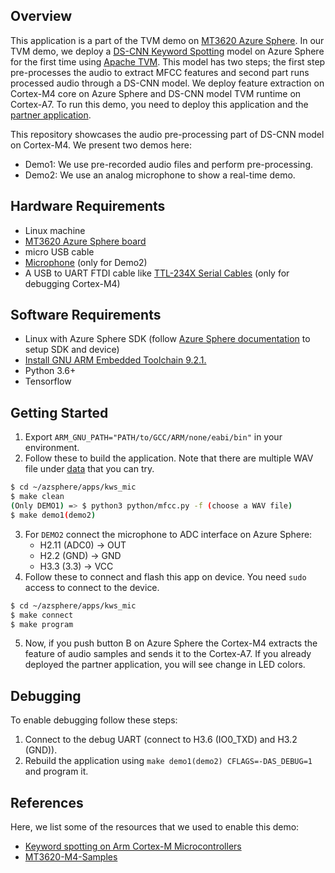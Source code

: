 ## Overview

This application is a part of the TVM demo on [MT3620 Azure Sphere](https://azure.microsoft.com/en-us/services/azure-sphere/get-started/). In our TVM demo, we deploy a [DS-CNN Keyword Spotting](https://github.com/ARM-software/ML-KWS-for-MCU) model on Azure Sphere for the first time using [Apache TVM](https://tvm.apache.org/). This model has two steps; the first step pre-processes the audio to extract MFCC features and second part runs processed audio through a DS-CNN model. We deploy feature extraction on Cortex-M4 core on Azure Sphere and DS-CNN model TVM runtime on Cortex-A7. To run this demo, you need to deploy this application and the [partner application](https://github.com/octoml/azsphere).

This repository showcases the audio pre-processing part of DS-CNN model on Cortex-M4. We present two demos here:
* Demo1: We use pre-recorded audio files and perform pre-processing.
* Demo2: We use an analog microphone to show a real-time demo.

## Hardware Requirements
- Linux machine
- [MT3620 Azure Sphere board](https://www.seeedstudio.com/Azure-Sphere-MT3620-Development-Kit-US-Version-p-3052.html)
- micro USB cable
- [Microphone](https://www.adafruit.com/product/1063) (only for Demo2)
- A USB to UART FTDI cable like [TTL-234X Serial Cables](https://www.ftdichip.com/Products/Cables/TTL234XSerial.htm) (only for debugging Cortex-M4)

## Software Requirements
- Linux with Azure Sphere SDK (follow [Azure Sphere documentation](https://docs.microsoft.com/en-us/azure-sphere/) to setup SDK and device)
- [Install GNU ARM Embedded Toolchain 9.2.1.](https://developer.arm.com/tools-and-software/open-source-software/developer-tools/gnu-toolchain/gnu-rm/downloads)
- Python 3.6+
- Tensorflow

## Getting Started
1. Export ```ARM_GNU_PATH="PATH/to/GCC/ARM/none/eabi/bin"``` in your environment.
2. Follow these to build the application. Note that there are multiple WAV file under [data](./data) that you can try.
```bash
$ cd ~/azsphere/apps/kws_mic
$ make clean
(Only DEMO1) => $ python3 python/mfcc.py -f (choose a WAV file)
$ make demo1(demo2)
```
3. For ```DEMO2``` connect the microphone to ADC interface on Azure Sphere:
    - H2.11 (ADC0) -> OUT
    - H2.2 (GND) -> GND
    - H3.3 (3.3) -> VCC
4. Follow these to connect and flash this app on device. You need ```sudo``` access to connect to the device.
```bash
$ cd ~/azsphere/apps/kws_mic
$ make connect
$ make program
```
5. Now, if you push button B on Azure Sphere the Cortex-M4 extracts the feature of audio samples and sends it to the Cortex-A7. If you already deployed the partner application, you will see change in LED colors.

## Debugging
To enable debugging follow these steps:
1. Connect to the debug UART (connect to H3.6 (IO0_TXD) and H3.2 (GND)).
2. Rebuild the application using ```make demo1(demo2) CFLAGS=-DAS_DEBUG=1``` and program it.

## References
Here, we list some of the resources that we used to enable this demo:

- [Keyword spotting on Arm Cortex-M Microcontrollers](https://github.com/ARM-software/ML-KWS-for-MCU)
- [MT3620-M4-Samples](https://github.com/CodethinkLabs/mt3620-m4-samples)
